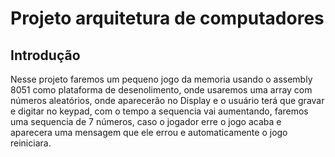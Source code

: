 # Projeto arquitetura de computadores

## Introdução
  Nesse projeto faremos um pequeno jogo da memoria usando o assembly 8051 como plataforma de desenolimento, onde usaremos uma array com números aleatórios, onde aparecerão no Display e o usuário terá que gravar e digitar no keypad, com o tempo a sequencia vai aumentando, faremos uma sequencia de 7 números, caso o jogador erre o jogo acaba e aparecera uma mensagem que ele errou e automaticamente o jogo reiniciara.
